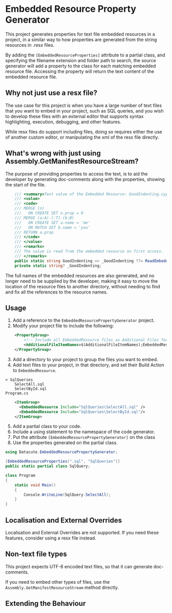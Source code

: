 # Embedded Resource Property Generator
This project generates properties for text file embedded resources in a
project, in a similar way to how properties are generated from the string
resources in .resx files.

By adding the `[EmbeddedResourceProperties]` attribute to a partial class,
and specifying the filename extension and folder path to search, the
source generator will add a property to the class for each matching
embedded resource file. Accessing the property will return the text
content of the embedded resource file.

## Why not just use a resx file?
The use case for this project is when you have a large number of text
files that you want to embed in your project, such as SQL queries, and you
wish to  develop these files with an external editor that supports syntax
highlighting, execution, debugging, and other features.

While resx files do support including files, doing so requires either 
the use of another custom editor, or manipulating the xml of the resx 
file directly.

## What's wrong with just using Assembly.GetManifestResourceStream?
The purpose of providing properties to access the text, is to aid the developer
by generating doc-comments along with the properties, showing the start of the file.

```csharp
    /// <summary>Text value of the Embedded Resource: GoodIndenting.cypher</summary>
    /// <value>
    /// <code>
    /// MERGE (n)
    ///   ON CREATE SET n.prop = 0
    /// MERGE (a:A)-[:T]-(b:B)
    ///   ON CREATE SET a.name = 'me'
    ///   ON MATCH SET b.name = 'you'
    /// RETURN a.prop
    /// </code>
    /// </value>
    /// <remarks>
    /// The value is read from the embedded resource on first access.
    /// </remarks>
    public static string GoodIndenting => _GoodIndenting ??= ReadEmbeddedResource("StyleGuide.GoodIndenting.cypher");
    private static string? _GoodIndenting;
```

The full names of the embedded resources are also generated, and no longer need to be supplied by the developer,
making it easy to move the location of the resource files to another directory,
without needing to find and fix all the references to the resource names.

## Usage
1. Add a reference to the `EmbeddedResourcePropertyGenerator` project.
2. Modify your project file to include the following:
```xml
    <PropertyGroup>
        <!-- Include all EmbeddedResource files as Additional Files for the source generators -->
        <AdditionalFileItemNames>$(AdditionalFileItemNames);EmbeddedResource</AdditionalFileItemNames>
    </PropertyGroup>
```
3. Add a directory to your project to group the files you want to embed.
5. Add text files to your project, in that directory, and set their Build Action to `EmbeddedResource`.
```
> SqlQueries
    SelectAll.sql
    SelectById.sql
Program.cs
```
```xml
    <ItemGroup>
      <EmbeddedResource Include="SqlQueries\SelectAll.sql" />
      <EmbeddedResource Include="SqlQueries\SelectById.sql"/>
    </ItemGroup>
```
5. Add a partial class to your code.
6. Include a using statement to the namespace of the code generator.
7. Put the attribute `[EmbeddedResourcePropertyGenerator]` on the class
8. Use the properties generated on the partial class.
```csharp
using Datacute.EmbeddedResourcePropertyGenerator;

[EmbeddedResourceProperties(".sql", "SqlQueries")]
public static partial class SqlQuery;

class Program
{
    static void Main()
    {
        Console.WriteLine(SqlQuery.SelectAll);
    }
}
``` 

## Localisation and External Overrides
Localisation and External Overrides are not supported. If you need these features, consider using a resx file instead.

## Non-text file types
This project expects UTF-8 encoded text files, so that it can generate doc-comments.

If you need to embed other types of files, use the `Assembly.GetManifestResourceStream` method directly.

## Extending the Behaviour
